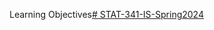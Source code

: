 Learning Objectives[# STAT-341-IS-Spring2024](https://pawar1550.wixsite.com/claflin-courses/copy-of-stat341-2)
